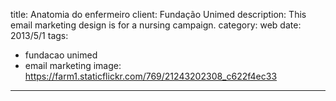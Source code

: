 title: Anatomia do enfermeiro
client: Fundação Unimed
description: This email marketing design is for a nursing campaign.
category: web
date: 2013/5/1
tags: 
- fundacao unimed
- email marketing
image: https://farm1.staticflickr.com/769/21243202308_c622f4ec33
---
